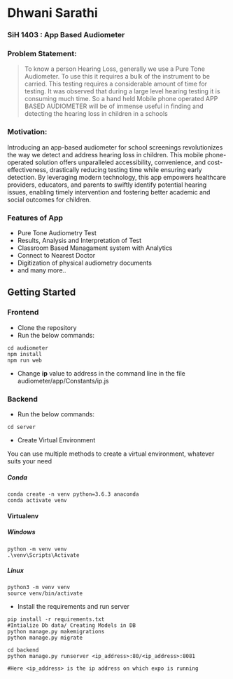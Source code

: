 ﻿# Dhwani Sarathi

### SiH 1403 : App Based Audiometer
### Problem Statement:

>To know a person Hearing Loss, generally we use a Pure Tone Audiometer. To use this it requires a bulk of the instrument to be carried. This testing requires a considerable amount of time for testing. It was observed that during a large level hearing testing it is consuming much time. So a hand held Mobile phone operated APP BASED AUDIOMETER will be of immense useful in finding and detecting the hearing loss in children in a schools

### Motivation:
Introducing an app-based audiometer for school screenings revolutionizes the way we detect and address hearing loss in children. This mobile phone-operated solution offers unparalleled accessibility, convenience, and cost-effectiveness, drastically reducing testing time while ensuring early detection. By leveraging modern technology, this app empowers healthcare providers, educators, and parents to swiftly identify potential hearing issues, enabling timely intervention and fostering better academic and social outcomes for children.

### Features of App
- Pure Tone Audiometry Test
- Results, Analysis and Interpretation of Test
- Classroom Based Managament system with Analytics
- Connect to Nearest Doctor
- Digitization of physical audiometry documents
- and many more..

## Getting Started

### Frontend
- Clone the repository
- Run the below commands:

```shell
cd audiometer
npm install
npm run web
```
- Change **ip** value to address in the command line in the file audiometer/app/Constants/ip.js

### Backend
- Run the below commands:
```shell
cd server 
```
- Create Virtual Environment
  
You can use multiple methods to create a virtual environment, whatever suits your need

##### Conda
```shell
conda create -n venv python=3.6.3 anaconda
conda activate venv
```
#### Virtualenv

##### Windows
```shell
python -m venv venv   
.\venv\Scripts\Activate
```

##### Linux
```shell
python3 -m venv venv 
source venv/bin/activate
```

- Install the requirements and run server
```shell
pip install -r requirements.txt
#Intialize Db data/ Creating Models in DB
python manage.py makemigrations
python manage.py migrate

cd backend
python manage.py runserver <ip_address>:80/<ip_address>:8081 

#Here <ip_address> is the ip address on which expo is running
```
